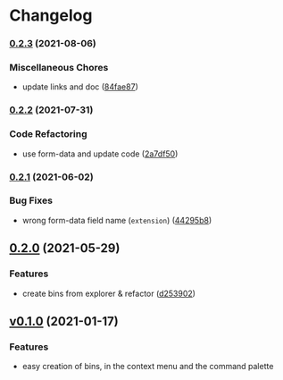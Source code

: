 # Changelog

### [0.2.3](https://www.github.com/readthedocs-fr/bin-client-vscode/compare/v0.2.2...v0.2.3) (2021-08-06)


### Miscellaneous Chores

* update links and doc ([84fae87](https://www.github.com/readthedocs-fr/bin-client-vscode/commit/84fae87b1231fbbc1788c56f8f081b4c7589bef4))

### [0.2.2](https://www.github.com/readthedocs-fr/bin-client-vscode/compare/v0.2.1...v0.2.2) (2021-07-31)


### Code Refactoring

* use form-data and update code ([2a7df50](https://www.github.com/readthedocs-fr/bin-client-vscode/commit/2a7df5053b4cf05c227c20565621939bfa53692e))

### [0.2.1](https://www.github.com/readthedocs-fr/bin-client-vscode/compare/v0.2.0...v0.2.1) (2021-06-02)


### Bug Fixes

* wrong form-data field name (`extension`) ([44295b8](https://www.github.com/readthedocs-fr/bin-client-vscode/commit/44295b8e35ab88510da1713362d5f28b4bcfefcd))

## [0.2.0](https://www.github.com/readthedocs-fr/bin-client-vscode/compare/v0.1.0...v0.2.0) (2021-05-29)


### Features

* create bins from explorer & refactor ([d253902](https://www.github.com/readthedocs-fr/bin-client-vscode/commit/d253902a9c16b605815a64490f271aad231bf7ba))

## [v0.1.0](https://github.com/readthedocs-fr/bin-client-discord/releases/tag/v0.1.0) (2021-01-17)

### Features

- easy creation of bins, in the context menu and the command palette
